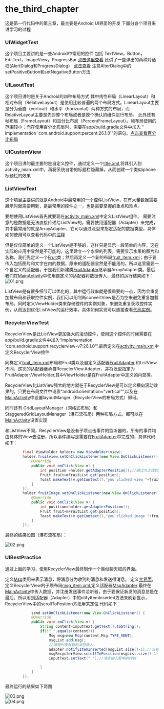 # the_third_chapter
这是第一行代码中的第三章，最主要是Android UI界面的开发
下面分各个项目来讲学习的过程
### UIWidgetTest
这个项目主要讲的是一些Android中常用的控件
包括 TextView，Button，EditText，ImageView，ProgressBar
[点击这里查看](/UIWidgetTest/app/src/main/res/layout/activity_main.xml)
还讲了一些弹出的两种对话框(AlertDialog和ProgressDialog）
[点击查看](/UIWidgetTest/app/src/main/java/lyp/com/uiwidgettest/MainActivity.java)
注意AlterDialog中的setPositiveButton和setNegativeButton方法
### UILaoutTest
这个项目讲的是关于Android的四种布局方式
其中线性布局（LinearLayout）和相对布局（RelativeLayout）是使用比较普遍的两个布局方式。LinearLayout主要是分为垂直（vertical）和水平（horizontal）两种方式的布局，而RelativeLayout主要是先对整个布局或者是摸个确认的组件进行布局。
此外还有帧布局（FrameLayout）和百分比布局（PercentFrameLayout）。帧布局使用的范围较小；而在使用百分比布局时，需要在app/build.gradle文件中加入
“ implementation 'com.android.support:percent:26.1.0'”的语句。[点击查看百分比布局](/UILayoutTest/app/src/main/res/layout/activity_main.xml)
### UICustomView
这个项目讲的最主要的是自定义控件，通过定义一个[title.xml](/UICustomViews/app/src/main/res/layout/title.xml),将其引入到activity_mian.xml中，再将系统自带的标题栏隐藏掉，从而创建一个类似iphone标题栏的效果
### ListViewText
这个项目主要讲的就是Android中最常用的一个控件ListView，在有大量数据需要展示时就需要用到，是最常用的控件之一，也是需要掌握的重点和难点。

要想使用ListView首先就要现在[activity_main.xml](/ListViewTest/app/src/main/res/layout/activity_main.xml)中定义ListView组件。
 需要注意的是数据是无法直接传递给ListView的，需要使用适配器（Adapter）来完成，其中最常用的就是ArrayAdapter，它可以通过泛型来指定适配的数据类型，具体如何使用可以查看代码中的[注释](/ListViewTest/app/src/main/java/lyp/com/listviewtest/MainActivity.java)

但是仅仅简单的定义一个ListView是不够的，这样只是显示一段简单的内容，这在实际的应用中显然是不可能的。这里建立一个水果的列表，需要显示水果的图片和名称，我们先定义一个[Fruit](/ListViewTest/app/src/main/java/lyp/com/listviewtest/Fruit.java)类；然后再定义一个新的布局[fruit_item.xml](/ListViewTest/app/src/main/res/layout/fruit_item.xml)；由于要传入包括图片和文字在内的数据，原来的适配器显然是不能用的，所以这里需要一个自定义的适配器，于是我们新建类[FruitAdapter](/ListViewTest/app/src/main/java/lyp/com/listviewtest/FruitAdapter.java)继承自ArrayAdapter类。最后我们在[MainActivity](/ListViewTest/app/src/main/java/lyp/com/listviewtest/MainActivity.java)中使用自定义的适配器将数据传入，最终的运行结果如下：
![01.png](/img/ListViewTest.png "01")

ListView是有很多细节可以优化的，其中运行效率就是很重要的一点，因为会重复加载布局和获取控件实例，我们可以用判断convertView是否为空来避免重复加载布局，同时定义ViewHolder类来存储控件的实例对象，来避免重复获取控件实例，从而达到优化ListView的运行效率，具体如何实现可以直接查看[代码实例](/ListViewTest/app/src/main/java/lyp/com/listviewtest/FruitAdapter.java)。
### RecyclerViewTest
RecyclerView是比ListView更加强大的滚动控件，使用这个控件的时候需要在app/build.gradle文件中加入“implementation 'com.android.support:recyclerview-v7:26.1.0'”,最后定义在[activity_main.xml](/RecyclerViewTest/app/src/main/res/layout/activity_main.xml)中定义RecyclerView控件

同样定义[fruit_item.xml](/RecyclerViewTest/app/src/main/res/layout/fruit_item.xml)布局和Fruit类以及自定义适配器[FruitAdapter](/RecyclerViewTest/app/src/main/java/lyp/com/recyclerviewtest/FruitAdapter.java),和ListView不同，这次的适配器继承自RecyclerView.Adapter，并将泛型指定为FruitAdapter.ViewHolder,其中ViewHolder是在FruitAdapter中定义的内部类。

RecyclerView比ListView强大的地方就在于RecyclerView是可以定义横向滚动效果的，只要在布局文件中设置“android:orientation="vertical"”,以及在[MainActivity](/RecyclerViewTest/app/src/main/java/lyp/com/recyclerviewtest/MainActivity.java)中设置layoutManger（RecyclerView的布局方式）即可。

同时还有 GridLayoutManager（网格式布局）和 StaggeredGridLayoutManager（瀑布流布局）两种布局方式，都可以在[MainActivity](/RecyclerViewTest/app/src/main/java/lyp/com/recyclerviewtest/MainActivity.java)设置实现

和ListView不同，RecyclerView是没有子项点击事件的监听器的，所有的事件均由具体的View去注册，所以事件编写是需要在[FruitAdapter](/RecyclerViewTest/app/src/main/java/lyp/com/recyclerviewtest/FruitAdapter.java)中完成的，具体代码如下：
```Java
        final ViewHolder holder= new ViewHolder(view);
        holder.fruitview.setOnClickListener(new View.OnClickListener() {
            @Override
            public void onClick(View v) {
                int position =holder.getAdapterPosition();//通过为止找到相应的实例
                Fruit fruit=mFruitList.get(position);
                Toast.makeText(v.getContext(),"you clicked view "+fruit.getName(),Toast.LENGTH_SHORT).show();
            }
        });
        holder.fruitImage.setOnClickListener(new View.OnClickListener() {
            @Override
            public void onClick(View v) {
                int position=holder.getAdapterPosition();
                Fruit fruit=mFruitList.get(position);
                Toast.makeText(v.getContext(),"you clicked image "+fruit.getName(),Toast.LENGTH_SHORT).show();
            }
        });
```
最终的结果如图（瀑布流布局）：

![02.png](/img/RecyclerView.png "02")

### UIBestPractice
通过上面的学习，使用RecyclerView最终制作一个类似聊天框的界面。

定义[Msg](/UIBestPractice/app/src/main/java/lyp/com/uibestpractice/Msg.java)类用来表示消息，将消息分为收到的消息和发送得消息。
定义[主界面](/UIBestPractice/app/src/main/res/layout/activity_main.xml)，定义RecyclerView的子项布局[msg_item.xml](/UIBestPractice/app/src/main/res/layout/msg_item.xml),定义适配器[MsgAdapter](/UIBestPractice/app/src/main/java/lyp/com/uibestpractice/MsgAdapter.java)
最终在[MainActivity](/UIBestPractice/app/src/main/java/lyp/com/uibestpractice/MainActivity.java)中传入数据，并注册发送事件监听器，由于要保证新发的消息总是在最后，所以用到适配器（Adapter）中的otifyItemInserted方法来刷新显示，RecyclerView中的scrollToPosition方法用来定位
代码如下：
```Java
            send.setOnClickListener(new View.OnClickListener() {
            @Override
            public void onClick(View v) {
                String content=inputText.getText().toString();
                if(!" ".equals(content)){
                    Msg msg=new Msg(content,Msg.TYPE_SENT);
                    msgList.add(msg);
                    //通知列表有新的消息插入
                    adapter.notifyItemInserted(msgList.size()-1);//当有新消息时，刷新RecyclerView中的显示
                    msgRecyclerView.scrollToPosition(msgList.size()-1);//将RecyclerView定位到最后一行
                    inputText.setText(" ");//清空输入框中的内容

                }
            }
        });
```

最终运行的结果如下两图

![03.png](/img/UIBestPractice_1.png "03")  
![04.png](/img/UIBestPractice_2.png "04") 
